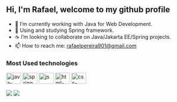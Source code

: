 ## Hi, I'm Rafael, welcome to my github profile

- 🔭 I’m currently working with Java for Web Development.
- 🍃 Using and studying Spring framework.
- ☕ I’m looking to collaborate on Java/Jakarta EE/Spring projects.
- 📫 How to reach me: rafaelpereira901@gmail.com

### Most Used technologies
<div style="display: inline_block">
  <img align="center" alt="java-svg" height="30" width="40" src="https://cdn.jsdelivr.net/gh/devicons/devicon/icons/java/java-original-wordmark.svg">
  <img align="center" alt="spring.svg" height="30" width="40" src="https://cdn.jsdelivr.net/gh/devicons/devicon/icons/spring/spring-original.svg">
  <img align="center" alt="js"-svg" height="30" width="40" src="https://cdn.jsdelivr.net/gh/devicons/devicon/icons/javascript/javascript-original.svg">
  <img align="center" alt="html-svg" height="30" width="40" src="https://cdn.jsdelivr.net/gh/devicons/devicon/icons/html5/html5-plain-wordmark.svg">
  <img align="center" alt="css-svg" height="30" width="40" src="https://cdn.jsdelivr.net/gh/devicons/devicon/icons/css3/css3-original.svg">
</div>
<br>
<div> 
  <a href = "mailto:rafaelpereira901@gmail.com"><img src="https://img.shields.io/badge/-Gmail-%23333?style=for-the-badge&logo=gmail&logoColor=white" target="_blank"></a>
  <a href="https://www.linkedin.com/in/rafael-pereira-21a3071b2/" target="_blank"><img src="https://img.shields.io/badge/-LinkedIn-%230077B5?style=for-the-badge&logo=linkedin&logoColor=white" target="_blank"></a> 
 
</div>
